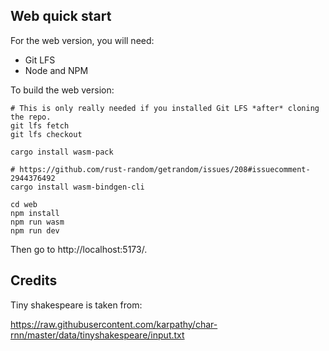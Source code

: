 ## Web quick start

For the web version, you will need:

* Git LFS
* Node and NPM

To build the web version:

```
# This is only really needed if you installed Git LFS *after* cloning the repo.
git lfs fetch
git lfs checkout

cargo install wasm-pack

# https://github.com/rust-random/getrandom/issues/208#issuecomment-2944376492
cargo install wasm-bindgen-cli

cd web
npm install
npm run wasm
npm run dev
```

Then go to http://localhost:5173/.

## Credits

Tiny shakespeare is taken from:

https://raw.githubusercontent.com/karpathy/char-rnn/master/data/tinyshakespeare/input.txt
